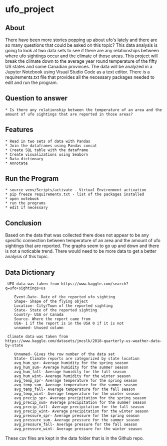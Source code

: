 # ufo_project

## About

There have been more stories popping up about ufo's lately and there are so many questions that could be asked on this topic?  This data analysis is going to look at two data sets to see if there are any relationships between where ufo sightings occur and the climate of those areas. This project will break the climate down to the average year round temperature of the fifty US states and some Canadian provinces. The data will be analyzed in a Jupyter Notebook using Visual Studio Code as a text editor.  There is a requirements.txt file that provides all the necessary packages needed to edit and run the program.

## Question to answer

    * Is there any relationship between the temperature of an area and the amount of ufo sightings that are reported in those areas?
    
    
## Features
    
    * Read in two sets of data with Pandas
    * Join the dataframes using Pandas concat
    * Create SQL table with the dataframe
    * Create visualizations using Seaborn
    * Data dictionary
    * Annotate

## Run the Program

    * source venv/Scripts/activate - Virtual Environment activation
    * pip freeze requirements.txt - list of the packages installed
    * open notebook
    * run the programs
    * edit if necessary

## Conclusion

Based on the data that was collected there does not appear to be any specific connection between temperature of an area and the amount of ufo sightings that are reported. The graphs seem to go up and down and there is not a noticable trend. There would need to be more data to get a better analysis of this topic.

## Data Dictionary

     UFO data was taken from https://www.kaggle.com/search?q=ufo+sightings+us
        
        Event.Date- Date of the reported ufo sighting
        Shape- Shape of the flying object 
        Location- City/Town of the reported sighting
        State- State of the reported sighting
        Country- USA or Canada
        Source- Where the report came from
        USA- 1 if the report is in the USA 0 if it is not
        unnamed- Unused column

     Climate data was taken from https://www.kaggle.com/datasets/jmcslk/2018-quarterly-us-weather-data-by-state

        Unnamed- Gives the row number of the data set
        State- Climate reports are categorized by state location
        avg_hum_spr- Average humidity for the spring season
        avg_hum_sum- Average humidity for the summer season 
        avg_hum_fall- Average humidity for the fall season 
        avg_hum_wint- Average humidity for the winter season
        avg_temp_spr- Average temperature for the spring season
        avg_temp_sum- Average temperature for the summer season
        avg_temp_fall- Average temperature for the fall season
        avg_temp_wint- Average temperature for the winter season
        avg_precip_spr- Average precipitation for the spring season 
        avg_precip_sum- Average precipitation for the summer season 
        avg_precip_fall- Average precipitation for the fall season
        avg_precip_wint- Average precipitation for the winter season
        avg_pressure_spr- Average pressure for the spring season
        avg_pressure_sum- Average pressure for the summer season
        avg_pressure_fall- Average pressure for the fall season
        avg_pressure_wint- Average pressure for the winter season


These csv files are kept in the data folder that is in the Github repo.

